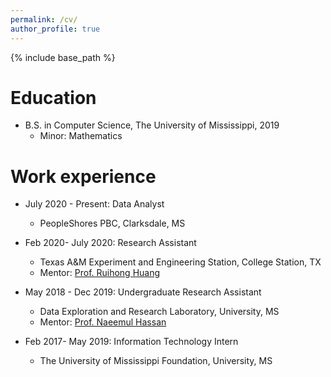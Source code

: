 ```yaml
---
permalink: /cv/
author_profile: true
---
```


{% include base_path %}

Education
======
* B.S. in Computer Science, The University of Mississippi, 2019
    * Minor: Mathematics

Work experience
======
* July 2020 - Present: Data Analyst
  * PeopleShores PBC, Clarksdale, MS 

* Feb 2020- July 2020: Research Assistant
  * Texas A&M Experiment and Engineering Station, College Station, TX
  * Mentor: <a href= "https://people.engr.tamu.edu/huangrh/index.html">Prof. Ruihong Huang</a>

* May 2018 - Dec 2019: Undergraduate Research Assistant
  * Data Exploration and Research Laboratory, University, MS 
  * Mentor: <a href= "https://ischool.umd.edu/about/directory/naeemul-hassan">Prof. Naeemul Hassan</a>

* Feb 2017- May 2019: Information Technology Intern
  * The University of Mississippi Foundation, University, MS
  
